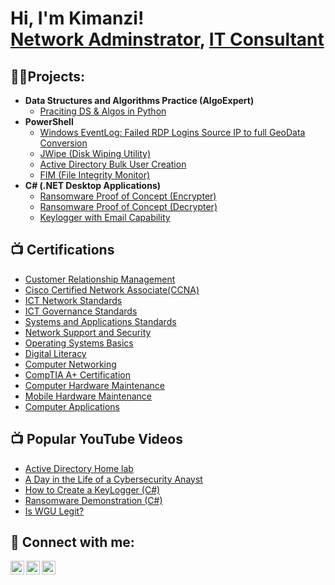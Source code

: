 <h1>Hi, I'm Kimanzi! <br/><a href="https://github.com/joshmadakor1">Network Adminstrator</a>, <a href="https://www.linkedin.com/in/peter-kimanzi-8a1502196
/">IT Consultant</a>

<h2>👨‍💻Projects:</h2>

- <b>Data Structures and Algorithms Practice (AlgoExpert)</b>
  - [Praciting DS & Algos in Python](https://github.com/joshmadakor1/Algorithms-Practice)
- <b>PowerShell</b>
  - [Windows EventLog: Failed RDP Logins Source IP to full GeoData Conversion](https://github.com/joshmadakor1/Sentinel-Lab)
  - [JWipe (Disk Wiping Utility)](https://github.com/joshmadakor1/Jwipe.PowerShell)
  - [Active Directory Bulk User Creation](https://github.com/joshmadakor1/AD_PS)
  - [FIM (File Integrity Monitor)](https://github.com/joshmadakor1/PowerShell-Integrity-FIM)
- <b>C# (.NET Desktop Applications)</b>
  - [Ransomware Proof of Concept (Encrypter)](https://github.com/joshmadakor1/EncrypterPOC)
  - [Ransomware Proof of Concept (Decrypter)](https://github.com/joshmadakor1/DecrypterPOC)
  - [Keylogger with Email Capability](https://github.com/joshmadakor1/Key-Logger-With-Email)

<h2>📺 Certifications</h2>

- [Customer Relationship Management](https://youtu.be/MHsI8hJmggI?si=IweZ_LG8lQOBI6-Q)
- [Cisco Certified Network Associate(CCNA)](https://youtu.be/MHsI8hJmggI?si=IweZ_LG8lQOBI6-Q)
- [ICT Network Standards](https://youtu.be/MHsI8hJmggI?si=IweZ_LG8lQOBI6-Q)
- [ICT Governance Standards](https://youtu.be/MHsI8hJmggI?si=IweZ_LG8lQOBI6-Q)
- [Systems and Applications Standards](https://youtu.be/MHsI8hJmggI?si=IweZ_LG8lQOBI6-Q)
- [Network Support and Security](https://youtu.be/MHsI8hJmggI?si=IweZ_LG8lQOBI6-Q)
- [Operating Systems Basics](https://youtu.be/MHsI8hJmggI?si=IweZ_LG8lQOBI6-Q)
- [Digital Literacy](https://youtu.be/MHsI8hJmggI?si=IweZ_LG8lQOBI6-Q)
- [Computer Networking](https://youtu.be/MHsI8hJmggI?si=IweZ_LG8lQOBI6-Q)
- [CompTIA A+ Certification](https://youtu.be/MHsI8hJmggI?si=IweZ_LG8lQOBI6-Q)
- [Computer Hardware Maintenance](https://youtu.be/MHsI8hJmggI?si=IweZ_LG8lQOBI6-Q)
- [Mobile Hardware Maintenance](https://youtu.be/MHsI8hJmggI?si=IweZ_LG8lQOBI6-Q)
- [Computer Applications](https://youtu.be/MHsI8hJmggI?si=IweZ_LG8lQOBI6-Q)
<h2>📺 Popular YouTube Videos</h2>

- [Active Directory Home lab](https://youtu.be/MHsI8hJmggI?si=IweZ_LG8lQOBI6-Q)
- [A Day in the Life of a Cybersecurity Anayst](https://www.youtube.com/watch?v=uHy3oM7NnoU)
- [How to Create a KeyLogger (C#)](https://www.youtube.com/watch?v=N-L9hklSlNk)
- [Ransomware Demonstration (C#)](https://www.youtube.com/watch?v=OfvdQeh79s0)
- [Is WGU Legit?](https://www.youtube.com/watch?v=E2MwRWxDBkA)

<h2> 🤳 Connect with me:</h2>

[<img align="left" alt="PeterKimanzi | Twitter" width="22px" src="https://cdn.jsdelivr.net/npm/simple-icons@v3/icons/twitter.svg" />][twitter]
[<img align="left" alt="PeterKimanzi | LinkedIn" width="22px" src="https://cdn.jsdelivr.net/npm/simple-icons@v3/icons/linkedin.svg" />][linkedin]
[<img align="left" alt="PeterKimanzi | Instagram" width="22px" src="https://cdn.jsdelivr.net/npm/simple-icons@v3/icons/instagram.svg" />][instagram]

[twitter]: https://x.com/__pittes
[instagram]: https://www.instagram.com/kim.anzi__
[linkedin]: https://www.linkedin.com/in/peter-kimanzi-8a1502196

<!--
**joshmadakor1/joshmadakor1** is a ✨ _special_ ✨ repository because its `README.md` (this file) appears on your GitHub profile.

Here are some ideas to get you started:

- 🔭 I’m currently working on ...
- 🌱 I’m currently learning ...
- 👯 I’m looking to collaborate on ...
- 🤔 I’m looking for help with ...
- 💬 Ask me about ...
- 📫 How to reach me: ...
- 😄 Pronouns: ...
- ⚡ Fun fact: ...
-->
